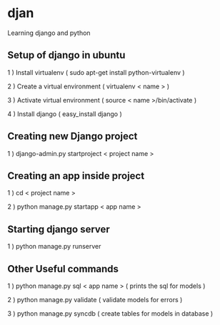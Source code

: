 djan
====

Learning django and python


Setup of django in ubuntu
-------------------------

1 ) Install virtualenv ( sudo apt-get install python-virtualenv )

2 ) Create a virtual environment ( virtualenv < name > )

3 ) Activate virtual environment ( source < name >/bin/activate )

4 ) Install django ( easy_install django )


Creating new Django project
---------------------------

1 ) django-admin.py startproject < project name >



Creating an app inside project
------------------------------

1 ) cd < project name >

2 ) python manage.py startapp  < app  name >


Starting django server
----------------------

1 ) python manage.py runserver


Other Useful commands
---------------------

1 ) python manage.py sql < app name > ( prints the sql for models )

2 ) python manage.py validate ( validate models for errors )

3 ) python manage.py syncdb ( create tables for models in database ) 


